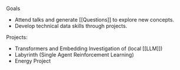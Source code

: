 Goals
- Attend talks and generate [[Questions]] to explore new concepts.
- Develop technical data skills through projects.

Projects:
- Transformers and Embedding Investigation of (local [[LLM]])  
- Labyrinth (Single Agent Reinforcement Learning)
- Energy Project 
